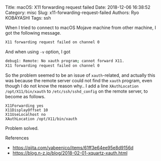 Title: macOS: X11 forwarding request failed
Date: 2018-12-06 16:38:52
Category: misc
Slug: x11-forwarding-request-failed
Authors: Ryo KOBAYASHI
Tags: ssh

When I tried to connect to macOS Mojave machine from other machine, I got the following message.
```bash
X11 forwarding request failed on channel 0
```
And when using `-v` option, I got
```bash
debug1: Remote: No xauth program; cannot forward X11.
X11 forwarding request failed on channel 0
```
So the problem seemed to be an issue of `xauth`-related, and actually this was because the remote server could not find the `xauth` program, even though I do not know the reason why..
I add a line `XAuthLocation /opt/X11/bin/xauth` to `/etc/ssh/sshd_config` on the remote server, to become as follows.
```
X11Forwarding yes
X11DisplayOffset 10
X11UseLocalhost no
XAuthLocation /opt/X11/bin/xauth
```

Problem solved.

References

- https://qiita.com/yabeenico/items/61ff3e64ee95e8d9156d
- https://blog.n-z.jp/blog/2018-02-01-xquartz-xauth.html
